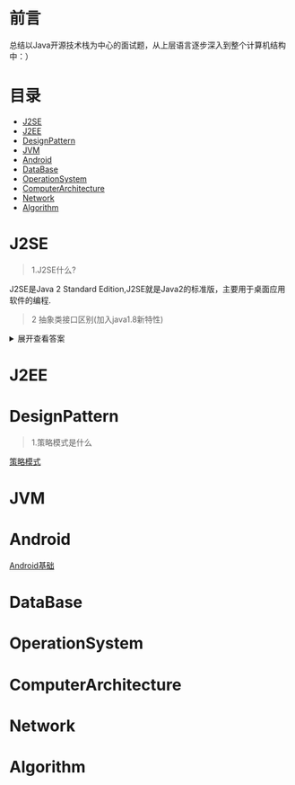 # 前言
总结以Java开源技术栈为中心的面试题，从上层语言逐步深入到整个计算机结构中：）
# 目录
* [J2SE](#j2se)
* [J2EE](#j2ee)
* [DesignPattern](#designpattern)
* [JVM](#jvm)
* [Android](#android)
* [DataBase](#database)
* [OperationSystem](#operationsystem)
* [ComputerArchitecture](#computerarchitecture)
* [Network](#network)
* [Algorithm](#algorithm)

# J2SE
> 1.J2SE什么?

J2SE是Java 2 Standard Edition,J2SE就是Java2的标准版，主要用于桌面应用软件的编程.

> 2 抽象类接口区别(加入java1.8新特性)

<details>
<summary>展开查看答案</summary>

1. 接口能够多实现，而抽象类只能单独被继承，其本质就是，一个类能继承多个接口，而只能继承一个抽象类。

2. 方法上，抽象类的方法可以用abstract 和public或者protect修饰。而接口默认为public abttact 修饰。

3. 抽象类的方法可以有需要子类实现的抽象方法，也可以有具体的方法。而接口在老版本的jdk中，只能有抽象方法，但是Java8版本的接口中，接口可以带有默认方法。

4. 属性上，抽象类可以用各种各样的修饰符修饰。而接口的属性是默认的public static final

5. 抽象类中可以含有静态代码块和静态方法，而接口不能含有静态方法和静态代码块。

6. 抽象类可以含有构造方法，接口不能含有构造方法。

7. 设计层面上，抽象类表示的是子类“是不是”属于某一类的子类，接口则表示“有没有”特性“能不能”做这种事。如飞机和鸟都能飞，但是他们在设计上实现一个Fly接口，实现fly()方法。远比两个类继承飞行物抽象类好得多。因为，飞机和鸟有太多的属性不一样。

8. 设计层面上，另外一点，抽象类可以是一个模板，因为可以自己带集体方法，所以要加一个实现类都能有的方法，直接在抽象类中写出并实现就好，接口在以前的版本则不行。新版本Java8才有默认方法。

9. 既然说到Java 8 那么就来说明，Java8中的接口中的默认方法是可以被多重继承的。而抽象类不行。

10. 另外，接口只能继承接口。而抽象类可以继承普通的类，也能继承接口和抽象类。


</details>

# J2EE
# DesignPattern
> 1.策略模式是什么

[策略模式](https://github.com/StopWorld/StopInterview/tree/master/Design_Pattern/Strategy_Pattern)

# JVM
# Android
[Android基础](https://github.com/StopWorld/StopInterview/tree/master/Android/Basics)
# DataBase
# OperationSystem
# ComputerArchitecture
# Network
# Algorithm

